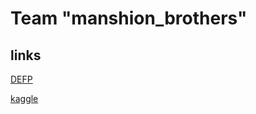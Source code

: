 # Team "manshion_brothers"

## links
[DEFP](https://de.uec.ac.jp/ads18students/)

[kaggle](https://www.kaggle.com/c/property-price-prediction-challenge)


